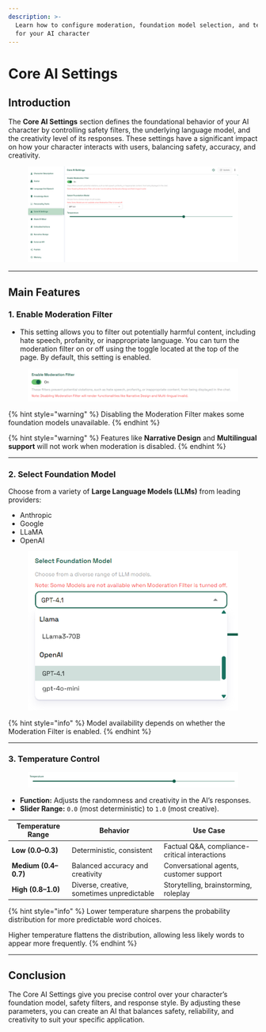 ```yaml
---
description: >-
  Learn how to configure moderation, foundation model selection, and temperature
  for your AI character
---
```


# Core AI Settings

## Introduction

The **Core AI Settings** section defines the foundational behavior of your AI character by controlling safety filters, the underlying language model, and the creativity level of its responses. These settings have a significant impact on how your character interacts with users, balancing safety, accuracy, and creativity.

<figure><img src="../../.gitbook/assets/image (29).png" alt=""><figcaption></figcaption></figure>

***

## Main Features

### 1. Enable Moderation Filter

* This setting allows you to filter out potentially harmful content, including hate speech, profanity, or inappropriate language. You can turn the moderation filter on or off using the toggle located at the top of the page. By default, this setting is enabled.

<figure><img src="../../.gitbook/assets/image (30).png" alt=""><figcaption></figcaption></figure>

{% hint style="warning" %}
Disabling the Moderation Filter makes some foundation models unavailable.
{% endhint %}

{% hint style="warning" %}
Features like **Narrative Design** and **Multilingual support** will not work when moderation is disabled.
{% endhint %}

***

### 2. Select Foundation Model

Choose from a variety of **Large Language Models (LLMs)** from leading providers:

* Anthropic
* Google
* LLaMA
* OpenAI

<figure><img src="../../.gitbook/assets/image (31).png" alt=""><figcaption></figcaption></figure>

{% hint style="info" %}
&#x20;Model availability depends on whether the Moderation Filter is enabled.
{% endhint %}

***

### 3. Temperature Control

<figure><img src="../../.gitbook/assets/image (32).png" alt=""><figcaption></figcaption></figure>

* **Function:** Adjusts the randomness and creativity in the AI’s responses.
* **Slider Range:** `0.0` (most deterministic) to `1.0` (most creative).

| Temperature Range    | Behavior                                   | Use Case                                       |
| -------------------- | ------------------------------------------ | ---------------------------------------------- |
| **Low (0.0–0.3)**    | Deterministic, consistent                  | Factual Q\&A, compliance-critical interactions |
| **Medium (0.4–0.7)** | Balanced accuracy and creativity           | Conversational agents, customer support        |
| **High (0.8–1.0)**   | Diverse, creative, sometimes unpredictable | Storytelling, brainstorming, roleplay          |

{% hint style="info" %}
Lower temperature sharpens the probability distribution for more predictable word choices.&#x20;

Higher temperature flattens the distribution, allowing less likely words to appear more frequently.
{% endhint %}

***

## Conclusion

The Core AI Settings give you precise control over your character’s foundation model, safety filters, and response style. By adjusting these parameters, you can create an AI that balances safety, reliability, and creativity to suit your specific application.
